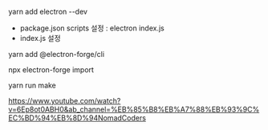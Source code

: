 yarn add electron --dev

-   package.json scripts 설정 : electron index.js
-   index.js 설정

yarn add @electron-forge/cli

npx electron-forge import

yarn run make

https://www.youtube.com/watch?v=6Ep8ot0ABH0&ab_channel=%EB%85%B8%EB%A7%88%EB%93%9C%EC%BD%94%EB%8D%94NomadCoders
